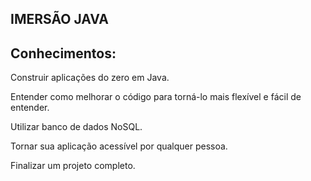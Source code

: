 ## IMERSÃO JAVA 

## Conhecimentos:

Construir aplicações do zero em Java.

Entender como melhorar o código para torná-lo mais flexível e fácil de entender.

Utilizar banco de dados NoSQL.

Tornar sua aplicação acessível por qualquer pessoa.

Finalizar um projeto completo.
